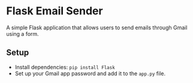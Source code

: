 # Flask Email Sender

A simple Flask application that allows users to send emails through Gmail using a form.

## Setup
- Install dependencies: `pip install Flask`
- Set up your Gmail app password and add it to the `app.py` file.
